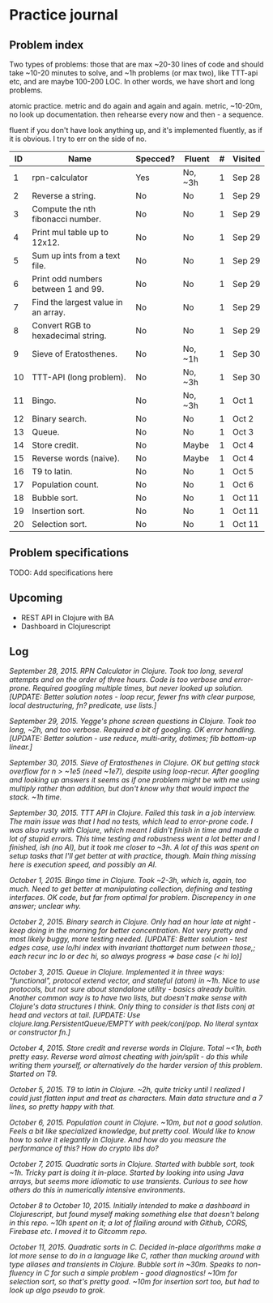 # Practice journal

## Problem index

Two types of problems: those that are max ~20-30 lines of code and should take
~10-20 minutes to solve, and ~1h problems (or max two), like TTT-api etc, and are
maybe 100-200 LOC. In other words, we have short and long problems.

atomic practice. metric and do again and again and again. metric, ~10-20m, no look
up documentation. then rehearse every now and then - a sequence.

fluent if you don't have look anything up, and it's implemented fluently, as if
it is obvious. I try to err on the side of no.

| ID | Name                                | Specced? | Fluent   | # | Visited |
|----|-------------------------------------|----------|----------|---|---------|
|  1 | rpn-calculator                      | Yes      | No, ~3h  | 1 | Sep 28  |
|  2 | Reverse a string.                   | No       | No       | 1 | Sep 29  |
|  3 | Compute the nth fibonacci number.   | No       | No       | 1 | Sep 29  |
|  4 | Print mul table up to 12x12.        | No       | No       | 1 | Sep 29  |
|  5 | Sum up ints from a text file.       | No       | No       | 1 | Sep 29  |
|  6 | Print odd numbers between 1 and 99. | No       | No       | 1 | Sep 29  |
|  7 | Find the largest value in an array. | No       | No       | 1 | Sep 29  |
|  8 | Convert RGB to hexadecimal string.  | No       | No       | 1 | Sep 29  |
|  9 | Sieve of Eratosthenes.              | No       | No, ~1h  | 1 | Sep 30  |
| 10 | TTT-API (long problem).             | No       | No, ~3h  | 1 | Sep 30  |
| 11 | Bingo.                              | No       | No, ~3h  | 1 | Oct  1  |
| 12 | Binary search.                      | No       | No       | 1 | Oct  2  |
| 13 | Queue.                              | No       | No       | 1 | Oct  3  |
| 14 | Store credit.                       | No       | Maybe    | 1 | Oct  4  |
| 15 | Reverse words (naive).              | No       | Maybe    | 1 | Oct  4  |
| 16 | T9 to latin.                        | No       | No       | 1 | Oct  5  |
| 17 | Population count.                   | No       | No       | 1 | Oct  6  |
| 18 | Bubble sort.                        | No       | No       | 1 | Oct 11  |
| 19 | Insertion sort.                     | No       | No       | 1 | Oct 11  |
| 20 | Selection sort.                     | No       | No       | 1 | Oct 11  |

## Problem specifications

TODO: Add specifications here

## Upcoming

- REST API in Clojure with BA
- Dashboard in Clojurescript

## Log

*September 28, 2015. RPN Calculator in Clojure. Took too long, several attempts
and on the order of three hours. Code is too verbose and error-prone. Required
googling multiple times, but never looked up solution. [UPDATE: Better solution
notes - loop recur, fewer fns with clear purpose, local destructuring, fn?
predicate, use lists.]*

*September 29, 2015. Yegge's phone screen questions in Clojure. Took too long,
~2h, and too verbose. Required a bit of googling. OK error handling. [UPDATE:
Better solution - use reduce, multi-arity, dotimes; fib bottom-up linear.]*

*September 30, 2015. Sieve of Eratosthenes in Clojure. OK but getting stack
overflow for n > ~1e5 (need ~1e7), despite using loop-recur. After googling and
looking up answers it seems as if one problem might be with me using multiply
rather than addition, but don't know why that would impact the stack. ~1h time.*

*September 30, 2015. TTT API in Clojure. Failed this task in a job interview.
The main issue was that I had no tests, which lead to error-prone code. I was
also rusty with Clojure, which meant I didn't finish in time and made a lot of
stupid errors. This time testing and robustness went a lot better and I
finished, ish (no AI), but it took me closer to ~3h. A lot of this was spent on
setup tasks that I'll get better at with practice, though. Main thing missing
here is execution speed, and possibly an AI.*

*October 1, 2015. Bingo time in Clojure. Took ~2-3h, which is, again, too much.
Need to get better at manipulating collection, defining and testing interfaces.
OK code, but far from optimal for problem. Discrepency in one answer; unclear
why.*

*October 2, 2015. Binary search in Clojure. Only had an hour late at night -
keep doing in the morning for better concentration. Not very pretty and most
likely buggy, more testing needed. [UPDATE: Better solution - test edges case,
use lo/hi index with invariant thattarget num between those,; each recur inc lo
or dec hi, so always progress => base case (< hi lo)]*

*October 3, 2015. Queue in Clojure. Implemented it in three ways: "functional",
protocol extend vector, and stateful (atom) in ~1h. Nice to use protocols, but
not sure about standalone utility - basics already builtin. Another common way
is to have two lists, but doesn't make sense with Clojure's data structures I
think. Only thing to consider is that lists conj at head and vectors at tail.
[UPDATE: Use clojure.lang.PersistentQueue/EMPTY with peek/conj/pop. No literal
syntax or constructor fn.]*

*October 4, 2015. Store credit and reverse words in Clojure. Total ~<1h, both
pretty easy. Reverse word almost cheating with join/split - do this while
writing them yourself, or alternatively do the harder version of this problem.
Started on T9.*

*October 5, 2015. T9 to latin in Clojure. ~2h, quite tricky until I realized I
could just flatten input and treat as characters. Main data structure and a 7
lines, so pretty happy with that.*

*October 6, 2015. Population count in Clojure. ~10m, but not a good solution.
Feels a bit like specialized knowledge, but pretty cool. Would like to know how
to solve it elegantly in Clojure. And how do you measure the performance of
this? How do crypto libs do?*

*October 7, 2015. Quadratic sorts in Clojure. Started with bubble sort, took
~1h. Tricky part is doing it in-place. Started by looking into using Java
arrays, but seems more idiomatic to use transients. Curious to see how others do
this in numerically intensive environments.*

*October 8 to October 10, 2015. Initially intended to make a dashboard in
Clojurescript, but found myself making something else that doesn't belong in
this repo. ~10h spent on it; a lot of flailing around with Github, CORS,
Firebase etc. I moved it to Gitcomm repo.*

*October 11, 2015. Quadratic sorts in C. Decided in-place algorithms make a lot
more sense to do in a language like C, rather than mucking around with type
aliases and transients in Clojure. Bubble sort in ~30m. Speaks to non-fluency in
C for such a simple problem - good diagnostics! ~10m for selection sort, so
that's pretty good. ~10m for insertion sort too, but had to look up algo pseudo
to grok.*
